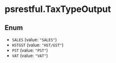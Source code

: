 # psrestful.TaxTypeOutput

## Enum

* `SALES` (value: `"SALES"`)
* `HSTGST` (value: `"HST/GST"`)
* `PST` (value: `"PST"`)
* `VAT` (value: `"VAT"`)
